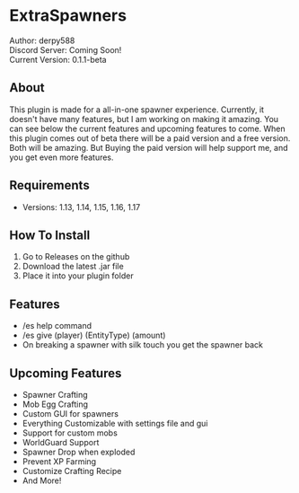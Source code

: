 # ExtraSpawners
Author: derpy588  
Discord Server: Coming Soon!  
Current Version: 0.1.1-beta
## About
This plugin is made for a all-in-one spawner experience. Currently, it doesn't have many features, but I am working on making it amazing. You can see below the current features and upcoming features to come. When this plugin comes out of beta there will be a paid version and a free version. Both will be amazing. But Buying the paid version will help support me, and you get even more features.

## Requirements
- Versions: 1.13, 1.14, 1.15, 1.16, 1.17

## How To Install
1. Go to Releases on the github
2. Download the latest .jar file
3. Place it into your plugin folder

## Features
- /es help command
- /es give (player) (EntityType) (amount)
- On breaking a spawner with silk touch you get the spawner back

## Upcoming Features
- Spawner Crafting
- Mob Egg Crafting
- Custom GUI for spawners
- Everything Customizable with settings file and gui
- Support for custom mobs
- WorldGuard Support
- Spawner Drop when exploded
- Prevent XP Farming
- Customize Crafting Recipe
- And More!